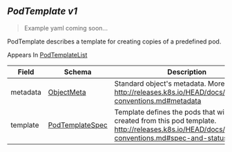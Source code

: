 ## *PodTemplate v1*

> Example yaml coming soon...



PodTemplate describes a template for creating copies of a predefined pod.

<aside class="notice">
Appears In  <a href="#podtemplatelist-v1">PodTemplateList</a> </aside>

Field        | Schema     | Description
------------ | ---------- | -----------
metadata | [ObjectMeta](#objectmeta-v1) | Standard object's metadata. More info: http://releases.k8s.io/HEAD/docs/devel/api-conventions.md#metadata
template | [PodTemplateSpec](#podtemplatespec-v1) | Template defines the pods that will be created from this pod template. http://releases.k8s.io/HEAD/docs/devel/api-conventions.md#spec-and-status

